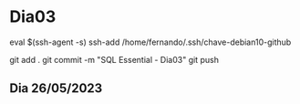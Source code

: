 
# Dia03

eval $(ssh-agent -s)
ssh-add /home/fernando/.ssh/chave-debian10-github

git add .
git commit -m "SQL Essential - Dia03"
git push


## Dia 26/05/2023